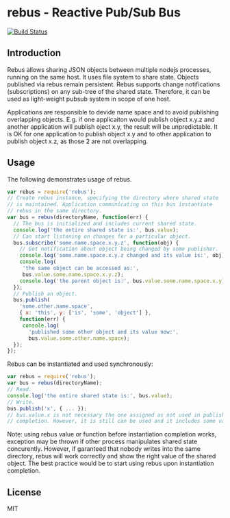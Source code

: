 # rebus - Reactive Pub/Sub Bus

[![Build Status](https://secure.travis-ci.org/anodejs/node-rebus.png)](http://travis-ci.org/anodejs/node-rebus)

## Introduction

Rebus allows sharing JSON objects between multiple nodejs processes,
running on the same host. It uses file system to share state.
Objects published via rebus remain persistent.
Rebus supports change notifications (subscriptions) on any sub-tree
of the shared state. Therefore, it can be used as light-weight pubsub
system in scope of one host.

Applications are responsible to devide name space and to avoid publishing
overlapping objects. E.g. if one applicaiton would publish object x.y.z and
another application will publish oject x.y, the result will be unpredictable.
It is OK for one application to publish object x.y and to other application to
publish object x.z, as those 2 are not overlapping.

## Usage

The following demonstrates usage of rebus.

```javascript
var rebus = require('rebus');
// Create rebus instance, specifying the directory where shared state
// is maintained. Application communicating on this bus instantiate
// rebus in the same directory.
var bus = rebus(directoryName, function(err) {
  // The bus is initialized and includes current shared state.
  console.log('the entire shared state is:', bus.value);
  // Can start listening on changes for a particular object.
  bus.subscribe('some.name.space.x.y.z', function(obj) {
    // Got notification about object being changed by some publisher.
    console.log('some.name.space.x.y.z changed and its value is:', obj);
    console.log(
     'the same object can be accessed as:',
     bus.value.some.name.space.x.y.z);
    console.log('the parent object is:', bus.value.some.name.space.x.y);
  });
  // Publish an object.
  bus.publish(
    'some.other.name.space',
    { x: 'this', y: ['is', 'some', 'object'] },
    function(err) {
     console.log(
       'published some other object and its value now:',
       bus.value.some.other.name.space);
  });
});
```
Rebus can be instantiated and used synchronously:

```javascript
var rebus = require('rebus');
var bus = rebus(directoryName);
// Read.
console.log('the entire shared state is:', bus.value);
// Write.
bus.publish('x', { ... });
// bus.value.x is not necessary the one assigned as not used in publish
// completion. However, it is still can be used and it includes some value.
```

Note: using rebus value or function before instantiation completion works,
exception may be thrown if other process manipulates shared state concurently.
However, if garanteed that nobody writes into the same directory, rebus will
work correctly and show the right value of the shared object.
The best practice would be to start using rebus upon instantiation completion.

## License

MIT
